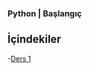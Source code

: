 ### Python | Başlangıç

## İçindekiler

-[Ders 1][ders1]


[ders1]:https://github.com/ofturkey0/python-baslangic/blob/main/ders1.md
